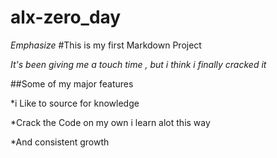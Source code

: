 # alx-zero_day
*Emphasize*
#This is my first Markdown Project

_It's been giving me a touch time , but i think i finally cracked it_

##Some of my major features 

*i Like to source for knowledge

*Crack the Code on my own i learn alot this way

*And consistent growth
